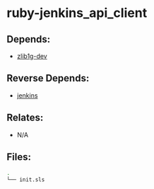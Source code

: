 # ruby-jenkins_api_client

## Depends:

  -  [zlib1g-dev](/salt/zlib1g-dev)

## Reverse Depends:

  -  [jenkins](/salt/jenkins)

## Relates:

  -  N/A

## Files:

```bash
.
└── init.sls
```
